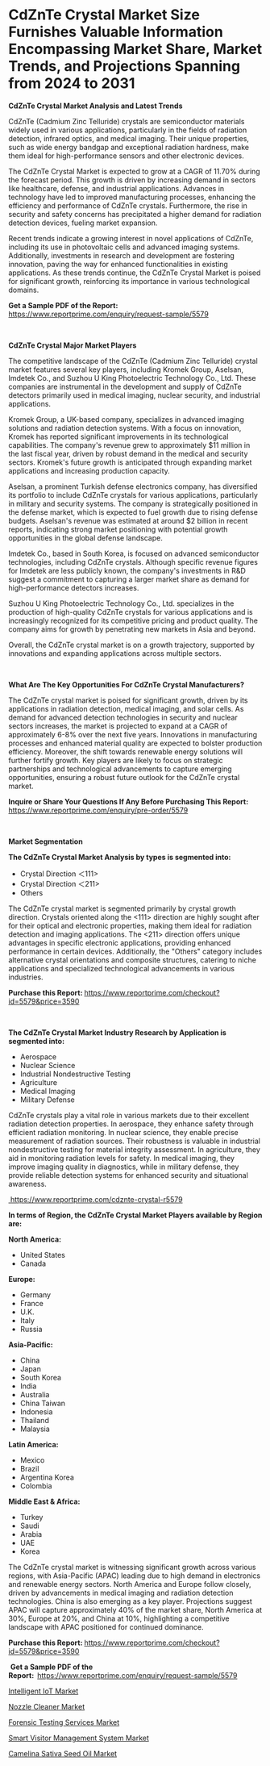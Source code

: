 <p><h1>CdZnTe Crystal Market Size Furnishes Valuable Information Encompassing Market Share, Market Trends, and Projections Spanning from 2024 to 2031</h1></p><p><strong>CdZnTe Crystal Market Analysis and Latest Trends</strong></p>
<p><p>CdZnTe (Cadmium Zinc Telluride) crystals are semiconductor materials widely used in various applications, particularly in the fields of radiation detection, infrared optics, and medical imaging. Their unique properties, such as wide energy bandgap and exceptional radiation hardness, make them ideal for high-performance sensors and other electronic devices.</p><p>The CdZnTe Crystal Market is expected to grow at a CAGR of 11.70% during the forecast period. This growth is driven by increasing demand in sectors like healthcare, defense, and industrial applications. Advances in technology have led to improved manufacturing processes, enhancing the efficiency and performance of CdZnTe crystals. Furthermore, the rise in security and safety concerns has precipitated a higher demand for radiation detection devices, fueling market expansion.</p><p>Recent trends indicate a growing interest in novel applications of CdZnTe, including its use in photovoltaic cells and advanced imaging systems. Additionally, investments in research and development are fostering innovation, paving the way for enhanced functionalities in existing applications. As these trends continue, the CdZnTe Crystal Market is poised for significant growth, reinforcing its importance in various technological domains.</p></p>
<p><strong>Get a Sample PDF of the Report:&nbsp;</strong> <a href="https://www.reportprime.com/enquiry/request-sample/5579">https://www.reportprime.com/enquiry/request-sample/5579</a></p>
<p>&nbsp;</p>
<p><strong>CdZnTe Crystal Major Market Players</strong></p>
<p><p>The competitive landscape of the CdZnTe (Cadmium Zinc Telluride) crystal market features several key players, including Kromek Group, Aselsan, Imdetek Co., and Suzhou U King Photoelectric Technology Co., Ltd. These companies are instrumental in the development and supply of CdZnTe detectors primarily used in medical imaging, nuclear security, and industrial applications.</p><p>Kromek Group, a UK-based company, specializes in advanced imaging solutions and radiation detection systems. With a focus on innovation, Kromek has reported significant improvements in its technological capabilities. The company's revenue grew to approximately $11 million in the last fiscal year, driven by robust demand in the medical and security sectors. Kromek's future growth is anticipated through expanding market applications and increasing production capacity.</p><p>Aselsan, a prominent Turkish defense electronics company, has diversified its portfolio to include CdZnTe crystals for various applications, particularly in military and security systems. The company is strategically positioned in the defense market, which is expected to fuel growth due to rising defense budgets. Aselsan's revenue was estimated at around $2 billion in recent reports, indicating strong market positioning with potential growth opportunities in the global defense landscape.</p><p>Imdetek Co., based in South Korea, is focused on advanced semiconductor technologies, including CdZnTe crystals. Although specific revenue figures for Imdetek are less publicly known, the company's investments in R&D suggest a commitment to capturing a larger market share as demand for high-performance detectors increases.</p><p>Suzhou U King Photoelectric Technology Co., Ltd. specializes in the production of high-quality CdZnTe crystals for various applications and is increasingly recognized for its competitive pricing and product quality. The company aims for growth by penetrating new markets in Asia and beyond.</p><p>Overall, the CdZnTe crystal market is on a growth trajectory, supported by innovations and expanding applications across multiple sectors.</p></p>
<p>&nbsp;</p>
<p><strong>What Are The Key Opportunities For CdZnTe Crystal Manufacturers?</strong></p>
<p><p>The CdZnTe crystal market is poised for significant growth, driven by its applications in radiation detection, medical imaging, and solar cells. As demand for advanced detection technologies in security and nuclear sectors increases, the market is projected to expand at a CAGR of approximately 6-8% over the next five years. Innovations in manufacturing processes and enhanced material quality are expected to bolster production efficiency. Moreover, the shift towards renewable energy solutions will further fortify growth. Key players are likely to focus on strategic partnerships and technological advancements to capture emerging opportunities, ensuring a robust future outlook for the CdZnTe crystal market.</p></p>
<p><strong>Inquire or Share Your Questions If Any Before Purchasing This Report:</strong> <a href="https://www.reportprime.com/enquiry/pre-order/5579">https://www.reportprime.com/enquiry/pre-order/5579</a></p>
<p>&nbsp;</p>
<p><strong>Market Segmentation</strong></p>
<p><strong>The CdZnTe Crystal Market Analysis by types is segmented into:</strong></p>
<p><ul><li>Crystal Direction ＜111></li><li>Crystal Direction ＜211></li><li>Others</li></ul></p>
<p><p>The CdZnTe crystal market is segmented primarily by crystal growth direction. Crystals oriented along the <111> direction are highly sought after for their optical and electronic properties, making them ideal for radiation detection and imaging applications. The <211> direction offers unique advantages in specific electronic applications, providing enhanced performance in certain devices. Additionally, the "Others" category includes alternative crystal orientations and composite structures, catering to niche applications and specialized technological advancements in various industries.</p></p>
<p><strong>Purchase this Report:&nbsp;</strong><a href="https://www.reportprime.com/checkout?id=5579&price=3590">https://www.reportprime.com/checkout?id=5579&price=3590</a></p>
<p>&nbsp;</p>
<p><strong>The CdZnTe Crystal Market Industry Research by Application is segmented into:</strong></p>
<p><ul><li>Aerospace</li><li>Nuclear Science</li><li>Industrial Nondestructive Testing</li><li>Agriculture</li><li>Medical Imaging</li><li>Military Defense</li></ul></p>
<p><p>CdZnTe crystals play a vital role in various markets due to their excellent radiation detection properties. In aerospace, they enhance safety through efficient radiation monitoring. In nuclear science, they enable precise measurement of radiation sources. Their robustness is valuable in industrial nondestructive testing for material integrity assessment. In agriculture, they aid in monitoring radiation levels for safety. In medical imaging, they improve imaging quality in diagnostics, while in military defense, they provide reliable detection systems for enhanced security and situational awareness.</p></p>
<p><a href="https://www.reportprime.com/cdznte-crystal-r5579">&nbsp;https://www.reportprime.com/cdznte-crystal-r5579</a></p>
<p><strong>In terms of Region, the CdZnTe Crystal Market Players available by Region are:</strong></p>
<p>
    <p> <strong> North America: </strong>
        <ul>
            <li>United States</li>
            <li>Canada</li>
        </ul>
        </p> 
    <p> <strong> Europe: </strong>
        <ul>
            <li>Germany</li>
            <li>France</li>
            <li>U.K.</li>
            <li>Italy</li>
            <li>Russia</li>
        </ul>
        </p> 
    <p> <strong> Asia-Pacific: </strong>
        <ul>
            <li>China</li>
            <li>Japan</li>
            <li>South Korea</li>
            <li>India</li>
            <li>Australia</li>
            <li>China Taiwan</li>
            <li>Indonesia</li>
            <li>Thailand</li>
            <li>Malaysia</li>
        </ul>
        </p> 
    <p> <strong> Latin America: </strong>
        <ul>
            <li>Mexico</li>
            <li>Brazil</li>
            <li>Argentina Korea</li>
            <li>Colombia</li>
        </ul>
        </p> 
    <p> <strong> Middle East & Africa: </strong>
        <ul>
            <li>Turkey</li>
            <li>Saudi</li>
            <li>Arabia</li>
            <li>UAE</li>
            <li>Korea</li>
        </ul>
    </p>
    </p>
<p><p>The CdZnTe crystal market is witnessing significant growth across various regions, with Asia-Pacific (APAC) leading due to high demand in electronics and renewable energy sectors. North America and Europe follow closely, driven by advancements in medical imaging and radiation detection technologies. China is also emerging as a key player. Projections suggest APAC will capture approximately 40% of the market share, North America at 30%, Europe at 20%, and China at 10%, highlighting a competitive landscape with APAC positioned for continued dominance.</p></p>
<p><strong>Purchase this Report: </strong><a href="https://www.reportprime.com/checkout?id=5579&price=3590">https://www.reportprime.com/checkout?id=5579&price=3590</a></p>
<p>&nbsp;<strong>Get a Sample PDF of the Report:&nbsp;&nbsp;</strong><a href="https://www.reportprime.com/enquiry/request-sample/5579">https://www.reportprime.com/enquiry/request-sample/5579</a></p>
<p><strong></strong></p>
<p><p><a href="https://www.linkedin.com/pulse/what-growth-opportunities-challenges-intelligent-iot-puloe?trackingId=l%2FKMFP1IRrOuqRQ595Zagg%3D%3D">Intelligent IoT Market</a></p><p><a href="https://issuu.com/reportprime-2/docs/nozzle-cleaner-market-size-2030.ppt_d94f6dfc7f901a">Nozzle Cleaner Market</a></p><p><a href="https://www.linkedin.com/pulse/global-market-pulse-trends-growth-analysis-forensic-testing-services-pbjze?trackingId=g3DXEB9FRu%2BH7CLJ2KQ7tA%3D%3D">Forensic Testing Services Market</a></p><p><a href="https://www.linkedin.com/pulse/driving-factors-behind-smart-visitor-management-system-market-kctfe?trackingId=pMNtItuYRaeVcDVPVfhBlw%3D%3D">Smart Visitor Management System Market</a></p><p><a href="https://issuu.com/reportprime-2/docs/camelina-sativa-seed-oil-market-siz_16ef1f85604eb9">Camelina Sativa Seed Oil Market</a></p></p>